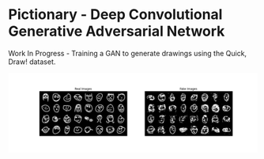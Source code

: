 # Pictionary - Deep Convolutional Generative Adversarial Network
Work In Progress - Training a GAN to generate drawings using the Quick, Draw! dataset.


![](images/header.png "Faces Pictures")